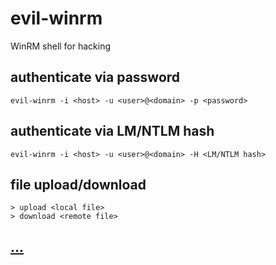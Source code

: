 # evil-winrm

WinRM shell for hacking

## authenticate via password

```
evil-winrm -i <host> -u <user>@<domain> -p <password>
```

## authenticate via LM/NTLM hash

```
evil-winrm -i <host> -u <user>@<domain> -H <LM/NTLM hash>
```

## file upload/download

```
> upload <local file>
> download <remote file>
```

## [...](https://github.com/Hackplayers/evil-winrm)
